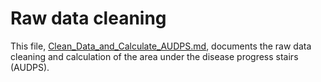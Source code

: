 # Raw data cleaning

This file, [Clean_Data_and_Calculate_AUDPS.md](Clean_Data_and_Calculate_AUDPS.md), documents the raw data cleaning and calculation of the area under the disease progress stairs (AUDPS).

